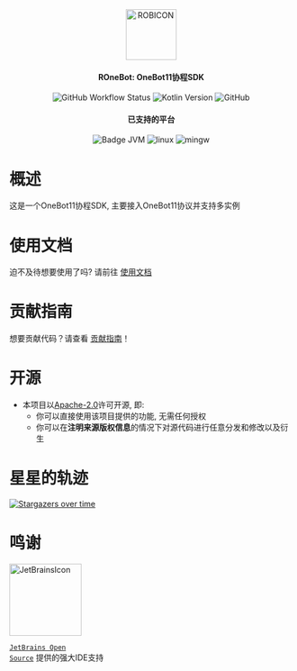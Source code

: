 <div align="center">

<img src="./assets/logo-icon-light.svg" alt="ROBICON" width="90">

<h4>ROneBot: OneBot11协程SDK</h4>

<img alt="GitHub Workflow Status" src="https://img.shields.io/github/actions/workflow/status/RTAkland/ROneBot/deploy_frontend_cf_pages.yml">
<img alt="Kotlin Version" src="https://img.shields.io/badge/Kotlin-2.1.10-pink?logo=kotlin">
<img alt="GitHub" src="https://img.shields.io/github/license/RTAkland/ROneBot?logo=apache">

#### 已支持的平台

<img src="https://img.shields.io/badge/Platform-JVM-yellow.svg?logo=openjdk&logoColor=yellow" alt="Badge JVM" />
<img src="https://img.shields.io/badge/Platform-LinuxX64-8A2BE2.svg?logo=linux&logoColor=8A2BE2" alt="linux" />
<img src="https://custom-icon-badges.demolab.com/badge/Platform-MingGWX64-0078D6?logo=windows11&logoColor=blue" alt="mingw" />

</div>

# 概述

这是一个OneBot11协程SDK, 主要接入OneBot11协议并支持多实例

# 使用文档

迫不及待想要使用了吗? 请前往 [使用文档](https://rob.rtast.cn/)

# 贡献指南

想要贡献代码？请查看 [贡献指南](CONTRIBUTING.md)！

# 开源

- 本项目以[Apache-2.0](./LICENSE)许可开源, 即:
    - 你可以直接使用该项目提供的功能, 无需任何授权
    - 你可以在**注明来源版权信息**的情况下对源代码进行任意分发和修改以及衍生

# 星星的轨迹

[![Stargazers over time](https://starchart.cc/RTAkland/ROneBot.svg?variant=adaptive)](https://starchart.cc/RTAkland/ROneBot)

# 鸣谢

<div>

<img src="https://resources.jetbrains.com/storage/products/company/brand/logos/jetbrains.png" alt="JetBrainsIcon" width="128">

<a href="https://www.jetbrains.com/opensource/"><code>JetBrains Open Source</code></a> 提供的强大IDE支持

</div>
